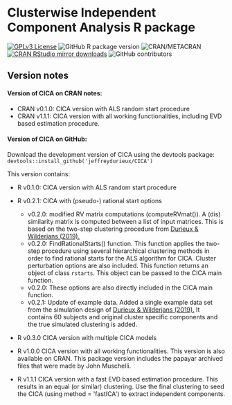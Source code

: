 # Clusterwise Independent Component Analysis R package

[![GPLv3 License](https://img.shields.io/badge/License-GPL%20v3-yellow.svg)](https://opensource.org/license) ![GitHub R package version](https://img.shields.io/github/r-package/v/jeffreydurieux/CICA) ![CRAN/METACRAN](https://img.shields.io/cran/v/CICA) [![CRAN RStudio mirror downloads](https://cranlogs.r-pkg.org/badges/grand-total/CICA?color=blue)](https://r-pkg.org/pkg/CICA) ![GitHub contributors](https://img.shields.io/github/contributors/jeffreydurieux/CICA)

## Version notes

#### Version of CICA on CRAN notes:

-   CRAN v0.1.0: CICA version with ALS random start procedure
-   CRAN v1.1.1: CICA version with all working functionalities, including EVD based estimation procedure.

#### Version of CICA on GitHub:

Download the development version of CICA using the devtools package: `devtools::install_github('jeffreydurieux/CICA')`

This version contains:

-   R v0.1.0: CICA version with ALS random start procedure

-   R v0.2.1: CICA with (pseudo-) rational start options

    -   v0.2.0: modified RV matrix computations (computeRVmat()). A (dis) similarity matrix is computed between a list of input matrices. This is based on the two-step clustering procedure from [Durieux & Wilderjans (2019).](https://link.springer.com/article/10.1007/s41237-019-00086-4)
    -   v0.2.0: FindRationalStarts() function. This function applies the two-step procedure using several hierarchical clustering methods in order to find rational starts for the ALS algorithm for CICA. Cluster perturbation options are also included. This function returns an object of class `rstarts`. This object can be passed to the CICA main function.
    -   v0.2.0: These options are also directly included in the CICA main function.
    -   v0.2.1: Update of example data. Added a single example data set from the simulation design of [Durieux & Wilderjans (2019).](https://link.springer.com/article/10.1007/s41237-019-00086-4) It contains 60 subjects and original cluster specific components and the true simulated clustering is added.

-   R v0.3.0 CICA version with multiple CICA models

-   R v1.0.0 CICA version with all working functionalities. This version is also available on CRAN. This package version includes the papayar archived files that were made by John Muschelli.

-   R v1.1.1 CICA version with a fast EVD based estimation procedure. This results in an equal (or similar) clustering. Use the final clustering to seed the CICA (using method = 'fastICA') to extract independent components. 